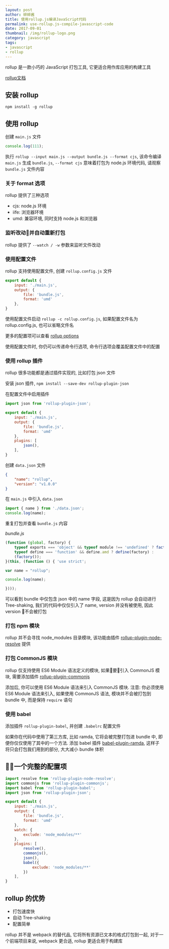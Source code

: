 ```yaml
---
layout: post
author: 碎碎酱
title: 使用rollup.js编译JavaScript代码
permalink: use-rollup.js-compile-javascript-code
date: 2017-09-01
thumbnail: /img/rollup-logo.png
category: javascript
tags:
- javascript
- rollup
---
```


rollup 是一款小巧的 JavaScript 打包工具, 它更适合用作库应用的构建工具

[rollup文档](https://rollupjs.org/)

## 安装 rollup

`npm install -g rollup`

## 使用 rollup

创建 `main.js` 文件
```js
console.log(111);
```

执行 `rollup --input main.js --output bundle.js --format cjs`, 该命令编译 `main.js` 生成 `bundle.js`, `--format cjs` 意味着打包为 node.js 环境代码, 请观察 `bundle.js` 文件内容

### 关于 format 选项

rollup 提供了三种选项

* cjs: node.js 环境
* iife: 浏览器环境
* umd: 兼容环境, 同时支持 node.js 和浏览器

### 监听改动并自动重新打包

rollup 提供了 `--watch / -w` 参数来监听文件改动

### 使用配置文件

rollup 支持使用配置文件, 创建 `rollup.config.js` 文件
```js
export default {
    input: './main.js',
    output: {
        file: 'bundle.js',
        format: 'umd'
    },
}
```

使用配置文件启动 `rollup -c rollup.config.js`, 如果配置文件名为 rollup.config.js, 也可以省略文件名

更多的配置项可以查看 [rollup options](https://rollupjs.org/#big-list-of-options)

使用配置文件时, 你仍可以传递命令行选项, 命令行选项会覆盖配置文件中的配置

### 使用 rollup 插件

rollup 很多功能都是通过插件实现的, 比如打包 json 文件

安装 json 插件, `npm install --save-dev rollup-plugin-json`

在配置文件中启用插件
```js
import json from 'rollup-plugin-json';

export default {
    input: './main.js',
    output: {
        file: 'bundle.js',
        format: 'umd'
    },
    plugins: [
        json(),
    ],
}
```

创建 `data.json` 文件
```json
{
    "name": "rollup",
    "version": "v1.0.0"
}
```

在 `main.js` 中引入 `data.json`
```js
import { name } from './data.json';
console.log(name);
```

重复打包并查看 `bundle.js` 内容

*bundle.js*
```js
(function (global, factory) {
	typeof exports === 'object' && typeof module !== 'undefined' ? factory() :
	typeof define === 'function' && define.amd ? define(factory) :
	(factory());
}(this, (function () { 'use strict';

var name = "rollup";

console.log(name);

})));
```

可以看到 bundle 中仅包含 json 中的 name 字段, 这是因为 rollup 会自动进行 Tree-shaking, 我们的代码中仅仅引入了 name, version 并没有被使用, 因此 version 不会被打包

### 打包 npm 模块

rollup 并不会寻找 node_modules 目录模块, 该功能由插件 [rollup-plugin-node-resolve](https://github.com/rollup/rollup-plugin-node-resolve) 提供

### 打包 CommonJS 模块

rollup 仅支持使用 ES6 Module 语法定义的模块, 如果要引入 CommonJS 模块, 需要添加插件 [rollup-plugin-commonjs](https://github.com/rollup/rollup-plugin-commonjs)

添加后, 你可以使用 ES6 Module 语法来引入 CommonJS 模块. 注意: 你必须使用 ES6 Module 语法来引入, 如果使用 CommonJS 语法, 模块并不会被打包到 bundle 中, 而是保持 `require` 语句

### 使用 babel

添加插件 `rollup-plugin-babel`, 并创建 `.babelrc` 配置文件

如果你在代码中使用了第三方库, 比如 ramda, 它将会被完整打包进 bundle 中, 即便你仅仅使用了其中的一个方法. 添加 babel 插件 [babel-plugin-ramda](https://github.com/megawac/babel-plugin-ramda), 这样子将只会打包我们用到的部分, 大大减小 bundle 体积

## 一个完整的配置项

```js
import resolve from 'rollup-plugin-node-resolve';
import commonjs from 'rollup-plugin-commonjs';
import babel from 'rollup-plugin-babel';
import json from 'rollup-plugin-json';

export default {
    input: './main.js',
    output: {
        file: 'bundle.js',
        format: 'umd'
    },
    watch: {
        exclude: 'node_modules/**'
    },
    plugins: [
        resolve(),
        commonjs(),
        json(),
        babel({
            exclude: 'node_modules/**'
        })
    ],
}
```

## rollup 的优势

* 打包速度快
* 自动 Tree-shaking
* 配置简单

rollup 并不是 webpack 的替代品, 它将所有资源已文本的格式打包到一起, 对于一个前端项目来说, webpack 更合适, rollup 更适合用于构建库